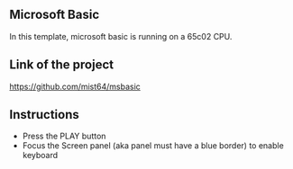 ## Microsoft Basic

In this template, microsoft basic is running on a 65c02 CPU.

## Link of the project
https://github.com/mist64/msbasic

## Instructions
- Press the PLAY button
- Focus the Screen panel (aka panel must have a blue border) to enable keyboard